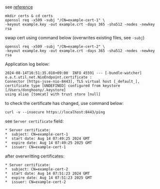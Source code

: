 see [reference](https://spring.io/blog/2023/11/07/ssl-hot-reload-in-spring-boot-3-2-0)

```
mkdir certs & cd certs
openssl req -x509 -subj "/CN=example-cert-1" \
-keyout example.key -out example.crt -days 365 -sha512 -nodes -newkey rsa
```

swap cert using command below (overwrites existing files, see `-subj`)

```
openssl req -x509 -subj "/CN=example-cert-2" \
-keyout example.key -out example.crt -days 365 -sha512 -nodes -newkey rsa
```

Application log below:
```
2024-08-14T16:51:35.018+09:00  INFO 45591 --- [-bundle-watcher] o.a.t.util.net.NioEndpoint.certificate :
Connector [https-jsse-nio-8443], TLS virtual host [_default_],
certificate type [UNDEFINED] configured from keystore [/Users/donghoony/.keystore]
using alias [tomcat] with trust store [null]
```

to check the certificate has changed, use command below:
```
curl -v --insecure https://localhost:8443/ping
```

see `Server certificate` field:
```
* Server certificate:
*  subject: CN=example-cert-1
*  start date: Aug 14 07:49:25 2024 GMT
*  expire date: Aug 14 07:49:25 2025 GMT
*  issuer: CN=example-cert-1
```

after overwritting certificates:
```
* Server certificate:
*  subject: CN=example-cert-2
*  start date: Aug 14 07:51:23 2024 GMT
*  expire date: Aug 14 07:51:23 2025 GMT
*  issuer: CN=example-cert-2
```
